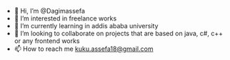 - 👋 Hi, I’m @Dagimassefa
- 👀 I’m interested in freelance works 
- 🌱 I’m currently learning in addis ababa university
- 💞️ I’m looking to collaborate on projects that are based on java, c#, c++ or any frontend works
- 📫 How to reach me kuku.assefa18@gmail.com

<!---
Dagimassefa/Dagimassefa is a ✨ special ✨ repository because its `README.md` (this file) appears on your GitHub profile.
You can click the Preview link to take a look at your changes.
--->
